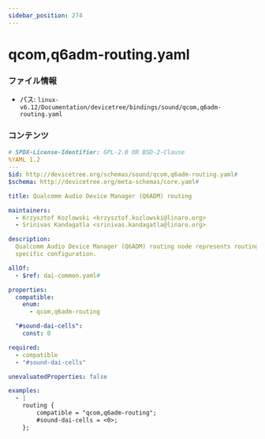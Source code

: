 ```yaml
---
sidebar_position: 274
---
```

# qcom,q6adm-routing.yaml

### ファイル情報

- パス: `linux-v6.12/Documentation/devicetree/bindings/sound/qcom,q6adm-routing.yaml`

### コンテンツ

```yaml
# SPDX-License-Identifier: GPL-2.0 OR BSD-2-Clause
%YAML 1.2
---
$id: http://devicetree.org/schemas/sound/qcom,q6adm-routing.yaml#
$schema: http://devicetree.org/meta-schemas/core.yaml#

title: Qualcomm Audio Device Manager (Q6ADM) routing

maintainers:
  - Krzysztof Kozlowski <krzysztof.kozlowski@linaro.org>
  - Srinivas Kandagatla <srinivas.kandagatla@linaro.org>

description:
  Qualcomm Audio Device Manager (Q6ADM) routing node represents routing
  specific configuration.

allOf:
  - $ref: dai-common.yaml#

properties:
  compatible:
    enum:
      - qcom,q6adm-routing

  "#sound-dai-cells":
    const: 0

required:
  - compatible
  - "#sound-dai-cells"

unevaluatedProperties: false

examples:
  - |
    routing {
        compatible = "qcom,q6adm-routing";
        #sound-dai-cells = <0>;
    };

```
